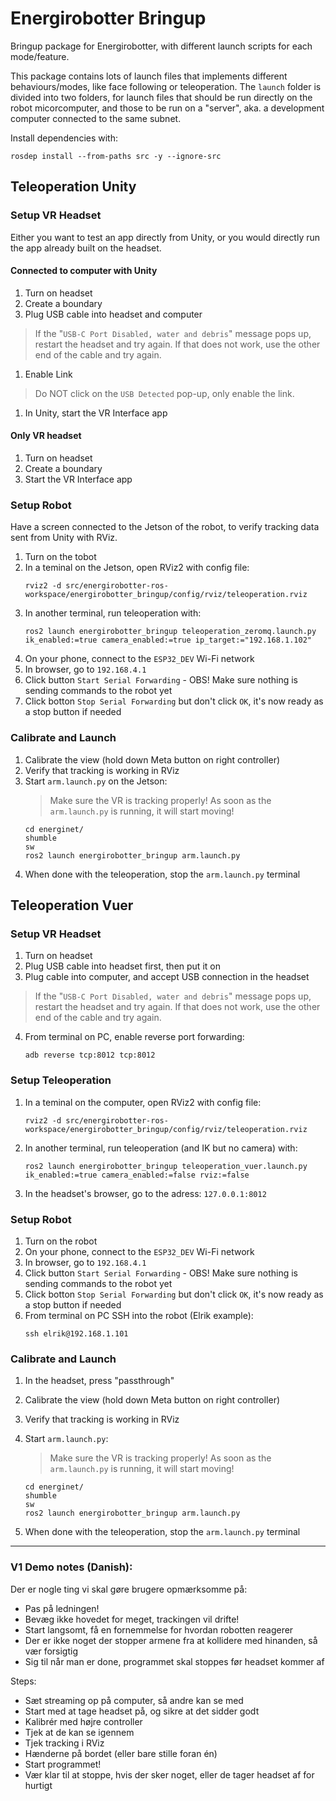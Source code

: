 # Energirobotter Bringup

Bringup package for Energirobotter, with different launch scripts for each mode/feature.

This package contains lots of launch files that implements different behaviours/modes, like face following or teleoperation.
The `launch` folder is divided into two folders, for launch files that should be run directly on the robot micorcomputer, and those to be run on a "server", aka. a development computer connected to the same subnet. 

Install dependencies with:

```
rosdep install --from-paths src -y --ignore-src
```


## Teleoperation Unity

### Setup VR Headset 

Either you want to test an app directly from Unity, or you would directly run the app already built on the headset.

#### Connected to computer with Unity

1. Turn on headset
2. Create a boundary
3. Plug USB cable into headset and computer
> If the "`USB-C Port Disabled, water and debris`" message pops up, restart the headset and try again. If that does not work, use the other end of the cable and try again.
1. Enable Link
> Do NOT click on the `USB Detected` pop-up, only enable the link. 
1. In Unity, start the VR Interface app

#### Only VR headset

1. Turn on headset
2. Create a boundary
3. Start the VR Interface app


### Setup Robot
Have a screen connected to the Jetson of the robot, to verify tracking data sent from Unity with RViz. 

1. Turn on the tobot
2. In a teminal on the Jetson, open RViz2 with config file:
   ```
   rviz2 -d src/energirobotter-ros-workspace/energirobotter_bringup/config/rviz/teleoperation.rviz
   ```
3. In another terminal, run teleoperation with:
   ```
   ros2 launch energirobotter_bringup teleoperation_zeromq.launch.py ik_enabled:=true camera_enabled:=true ip_target:="192.168.1.102"
   ```
4. On your phone, connect to the `ESP32_DEV` Wi-Fi network
5. In browser, go to `192.168.4.1`
6. Click button `Start Serial Forwarding` - OBS! Make sure nothing is sending commands to the robot yet
7. Click botton `Stop Serial Forwarding` but don't click `OK`, it's now ready as a stop button if needed

### Calibrate and Launch

1. Calibrate the view (hold down Meta button on right controller)
2. Verify that tracking is working in RViz
3. Start `arm.launch.py` on the Jetson:
   >Make sure the VR is tracking properly! As soon as the `arm.launch.py` is running, it will start moving!
   ```
   cd energinet/
   shumble
   sw
   ros2 launch energirobotter_bringup arm.launch.py
   ```
4. When done with the teleoperation, stop the `arm.launch.py` terminal


## Teleoperation Vuer

### Setup VR Headset

1. Turn on headset
2. Plug USB cable into headset first, then put it on
3. Plug cable into computer, and accept USB connection in the headset
> If the "`USB-C Port Disabled, water and debris`" message pops up, restart the headset and try again. If that does not work, use the other end of the cable and try again.
4. From terminal on PC, enable reverse port forwarding:
   ```
   adb reverse tcp:8012 tcp:8012
   ```


### Setup Teleoperation

1. In a teminal on the computer, open RViz2 with config file:
   ```
   rviz2 -d src/energirobotter-ros-workspace/energirobotter_bringup/config/rviz/teleoperation.rviz
   ```
2. In another terminal, run teleoperation (and IK but no camera) with:
   ```
   ros2 launch energirobotter_bringup teleoperation_vuer.launch.py ik_enabled:=true camera_enabled:=false rviz:=false
   ```
3. In the headset's browser, go to the adress: `127.0.0.1:8012`

### Setup Robot

1. Turn on the robot
2. On your phone, connect to the `ESP32_DEV` Wi-Fi network
3. In browser, go to `192.168.4.1`
4. Click button `Start Serial Forwarding` - OBS! Make sure nothing is sending commands to the robot yet
5. Click botton `Stop Serial Forwarding` but don't click `OK`, it's now ready as a stop button if needed
6. From terminal on PC SSH into the robot (Elrik example):
   ```
   ssh elrik@192.168.1.101
   ```

### Calibrate and Launch

1. In the headset, press "passthrough"
2. Calibrate the view (hold down Meta button on right controller)
3. Verify that tracking is working in RViz
4. Start `arm.launch.py`:
   >Make sure the VR is tracking properly! As soon as the `arm.launch.py` is running, it will start moving!
   ```
   cd energinet/
   shumble
   sw
   ros2 launch energirobotter_bringup arm.launch.py
   ```
   
5. When done with the teleoperation, stop the `arm.launch.py` terminal

---

### V1 Demo notes (Danish):

Der er nogle ting vi skal gøre brugere opmærksomme på: 
- Pas på ledningen!
- Bevæg ikke hovedet for meget, trackingen vil drifte!
- Start langsomt, få en fornemmelse for hvordan robotten reagerer
- Der er ikke noget der stopper armene fra at kollidere med hinanden, så vær forsigtig 
- Sig til når man er done, programmet skal stoppes før headset kommer af

Steps: 
- Sæt streaming op på computer, så andre kan se med 
- Start med at tage headset på, og sikre at det sidder godt 
- Kalibrér med højre controller 
- Tjek at de kan se igennem 
- Tjek tracking i RViz 
- Hænderne på bordet (eller bare stille foran én) 
- Start programmet! 
- Vær klar til at stoppe, hvis der sker noget, eller de tager headset af for hurtigt

